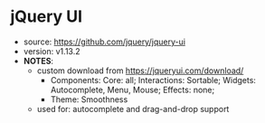 # jQuery UI

* source: https://github.com/jquery/jquery-ui
* version: v1.13.2
* __NOTES__:
  - custom download from https://jqueryui.com/download/
    - Components: Core: all; Interactions: Sortable; Widgets: Autocomplete, Menu, Mouse; Effects: none;
    - Theme: Smoothness
  - used for: autocomplete and drag-and-drop support
